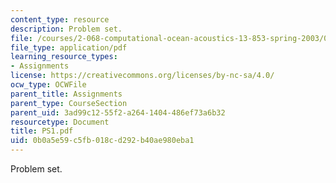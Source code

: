 ```yaml
---
content_type: resource
description: Problem set.
file: /courses/2-068-computational-ocean-acoustics-13-853-spring-2003/0b0a5e59c5fb018cd292b40ae980eba1_PS1.pdf
file_type: application/pdf
learning_resource_types:
- Assignments
license: https://creativecommons.org/licenses/by-nc-sa/4.0/
ocw_type: OCWFile
parent_title: Assignments
parent_type: CourseSection
parent_uid: 3ad99c12-55f2-a264-1404-486ef73a6b32
resourcetype: Document
title: PS1.pdf
uid: 0b0a5e59-c5fb-018c-d292-b40ae980eba1
---
```

Problem set.